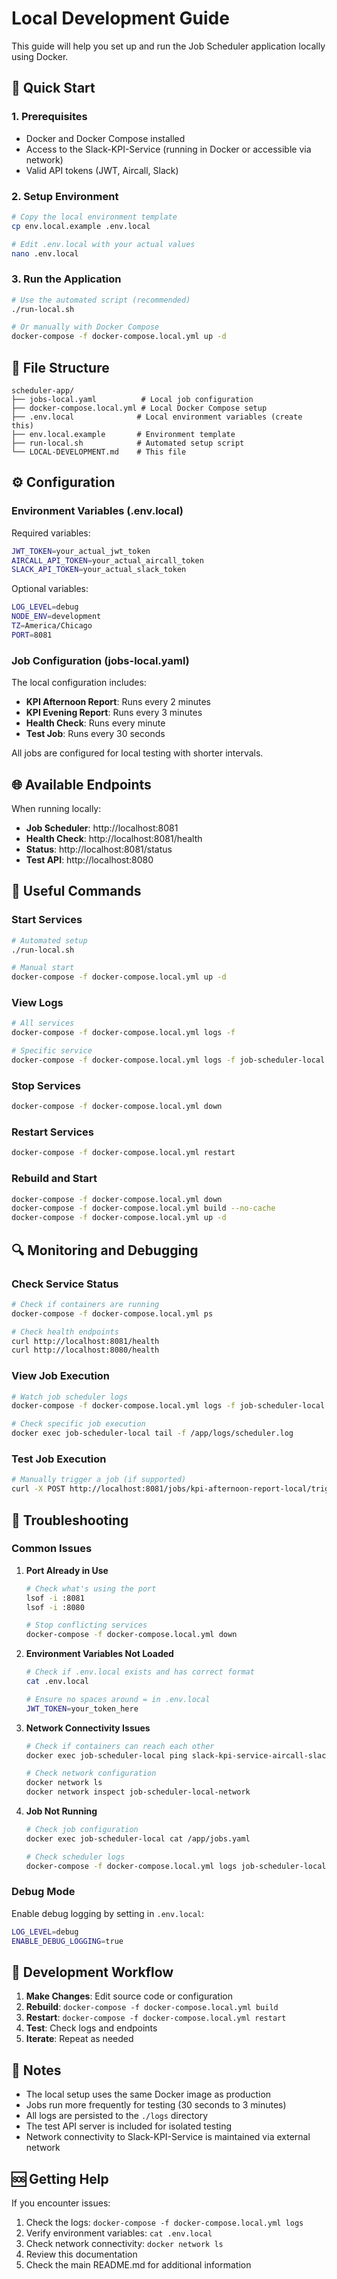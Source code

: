 # Local Development Guide

This guide will help you set up and run the Job Scheduler application locally using Docker.

## 🚀 Quick Start

### 1. Prerequisites

- Docker and Docker Compose installed
- Access to the Slack-KPI-Service (running in Docker or accessible via network)
- Valid API tokens (JWT, Aircall, Slack)

### 2. Setup Environment

```bash
# Copy the local environment template
cp env.local.example .env.local

# Edit .env.local with your actual values
nano .env.local
```

### 3. Run the Application

```bash
# Use the automated script (recommended)
./run-local.sh

# Or manually with Docker Compose
docker-compose -f docker-compose.local.yml up -d
```

## 📁 File Structure

```
scheduler-app/
├── jobs-local.yaml          # Local job configuration
├── docker-compose.local.yml # Local Docker Compose setup
├── .env.local              # Local environment variables (create this)
├── env.local.example       # Environment template
├── run-local.sh            # Automated setup script
└── LOCAL-DEVELOPMENT.md    # This file
```

## ⚙️ Configuration

### Environment Variables (.env.local)

Required variables:
```bash
JWT_TOKEN=your_actual_jwt_token
AIRCALL_API_TOKEN=your_actual_aircall_token
SLACK_API_TOKEN=your_actual_slack_token
```

Optional variables:
```bash
LOG_LEVEL=debug
NODE_ENV=development
TZ=America/Chicago
PORT=8081
```

### Job Configuration (jobs-local.yaml)

The local configuration includes:

- **KPI Afternoon Report**: Runs every 2 minutes
- **KPI Evening Report**: Runs every 3 minutes  
- **Health Check**: Runs every minute
- **Test Job**: Runs every 30 seconds

All jobs are configured for local testing with shorter intervals.

## 🌐 Available Endpoints

When running locally:

- **Job Scheduler**: http://localhost:8081
- **Health Check**: http://localhost:8081/health
- **Status**: http://localhost:8081/status
- **Test API**: http://localhost:8080

## 🔧 Useful Commands

### Start Services
```bash
# Automated setup
./run-local.sh

# Manual start
docker-compose -f docker-compose.local.yml up -d
```

### View Logs
```bash
# All services
docker-compose -f docker-compose.local.yml logs -f

# Specific service
docker-compose -f docker-compose.local.yml logs -f job-scheduler-local
```

### Stop Services
```bash
docker-compose -f docker-compose.local.yml down
```

### Restart Services
```bash
docker-compose -f docker-compose.local.yml restart
```

### Rebuild and Start
```bash
docker-compose -f docker-compose.local.yml down
docker-compose -f docker-compose.local.yml build --no-cache
docker-compose -f docker-compose.local.yml up -d
```

## 🔍 Monitoring and Debugging

### Check Service Status
```bash
# Check if containers are running
docker-compose -f docker-compose.local.yml ps

# Check health endpoints
curl http://localhost:8081/health
curl http://localhost:8080/health
```

### View Job Execution
```bash
# Watch job scheduler logs
docker-compose -f docker-compose.local.yml logs -f job-scheduler-local

# Check specific job execution
docker exec job-scheduler-local tail -f /app/logs/scheduler.log
```

### Test Job Execution
```bash
# Manually trigger a job (if supported)
curl -X POST http://localhost:8081/jobs/kpi-afternoon-report-local/trigger
```

## 🐛 Troubleshooting

### Common Issues

1. **Port Already in Use**
   ```bash
   # Check what's using the port
   lsof -i :8081
   lsof -i :8080
   
   # Stop conflicting services
   docker-compose -f docker-compose.local.yml down
   ```

2. **Environment Variables Not Loaded**
   ```bash
   # Check if .env.local exists and has correct format
   cat .env.local
   
   # Ensure no spaces around = in .env.local
   JWT_TOKEN=your_token_here
   ```

3. **Network Connectivity Issues**
   ```bash
   # Check if containers can reach each other
   docker exec job-scheduler-local ping slack-kpi-service-aircall-slack-agent-1
   
   # Check network configuration
   docker network ls
   docker network inspect job-scheduler-local-network
   ```

4. **Job Not Running**
   ```bash
   # Check job configuration
   docker exec job-scheduler-local cat /app/jobs.yaml
   
   # Check scheduler logs
   docker-compose -f docker-compose.local.yml logs job-scheduler-local
   ```

### Debug Mode

Enable debug logging by setting in `.env.local`:
```bash
LOG_LEVEL=debug
ENABLE_DEBUG_LOGGING=true
```

## 🔄 Development Workflow

1. **Make Changes**: Edit source code or configuration
2. **Rebuild**: `docker-compose -f docker-compose.local.yml build`
3. **Restart**: `docker-compose -f docker-compose.local.yml restart`
4. **Test**: Check logs and endpoints
5. **Iterate**: Repeat as needed

## 📝 Notes

- The local setup uses the same Docker image as production
- Jobs run more frequently for testing (30 seconds to 3 minutes)
- All logs are persisted to the `./logs` directory
- The test API server is included for isolated testing
- Network connectivity to Slack-KPI-Service is maintained via external network

## 🆘 Getting Help

If you encounter issues:

1. Check the logs: `docker-compose -f docker-compose.local.yml logs`
2. Verify environment variables: `cat .env.local`
3. Check network connectivity: `docker network ls`
4. Review this documentation
5. Check the main README.md for additional information
